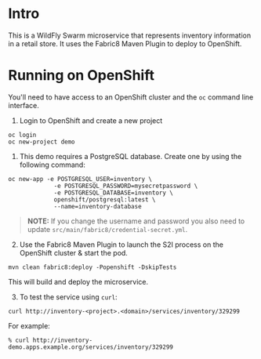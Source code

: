 # Intro

This is a WildFly Swarm microservice that represents inventory information in a retail store. It uses the Fabric8 Maven Plugin to deploy to OpenShift.

# Running on OpenShift

You'll need to have access to an OpenShift cluster and the `oc` command line interface.

1. Login to OpenShift and create a new project

```
oc login
oc new-project demo
```

1. This demo requires a PostgreSQL database. Create one by using the following command:

```
oc new-app -e POSTGRESQL_USER=inventory \
             -e POSTGRESQL_PASSWORD=mysecretpassword \
             -e POSTGRESQL_DATABASE=inventory \
             openshift/postgresql:latest \
             --name=inventory-database
```
> **NOTE:** If you change the username and password you also need to update `src/main/fabric8/credential-secret.yml`.

2. Use the Fabric8 Maven Plugin to launch the S2I process on the OpenShift cluster & start the pod.

```
mvn clean fabric8:deploy -Popenshift -DskipTests
```

This will build and deploy the microservice.

3. To test the service using `curl`:

```
curl http://inventory-<project>.<domain>/services/inventory/329299
```
For example:

```
% curl http://inventory-demo.apps.example.org/services/inventory/329299

```

